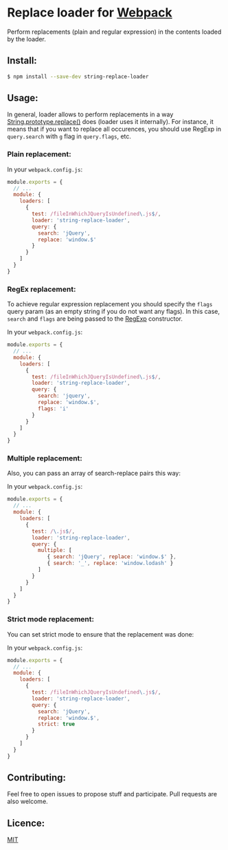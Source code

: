 # Replace loader for [Webpack](http://webpack.github.io/)

Perform replacements (plain and regular expression) in the contents loaded by the loader.

## Install:

```bash
$ npm install --save-dev string-replace-loader
```

## Usage:

In general, loader allows to perform replacements in a way [String.prototype.replace()](https://developer.mozilla.org/en-US/docs/Web/JavaScript/Reference/Global_Objects/String/replace) does (loader uses it internally). For instance, it means that if you want to replace all occurences, you should use RegExp in `query.search` with `g` flag in `query.flags`, etc.

### Plain replacement:

In your `webpack.config.js`:

```javascript
module.exports = {
  // ...
  module: {
    loaders: [
      {
        test: /fileInWhichJQueryIsUndefined\.js$/,
        loader: 'string-replace-loader',
        query: {
          search: 'jQuery',
          replace: 'window.$'
        }
      }
    ]
  }
}
```

### RegEx replacement:

To achieve regular expression replacement you should specify the `flags` query param
(as an empty string if you do not want any flags). In this case, `search` and `flags` are being
passed to the [RegExp](https://developer.mozilla.org/en-US/docs/Web/JavaScript/Reference/Global_Objects/RegExp) constructor.

In your `webpack.config.js`:

```javascript
module.exports = {
  // ...
  module: {
    loaders: [
      {
        test: /fileInWhichJQueryIsUndefined\.js$/,
        loader: 'string-replace-loader',
        query: {
          search: 'jquery',
          replace: 'window.$',
          flags: 'i'
        }
      }
    ]
  }
}
```

### Multiple replacement:

Also, you can pass an array of search-replace pairs this way:

In your `webpack.config.js`:

```javascript
module.exports = {
  // ...
  module: {
    loaders: [
      {
        test: /\.js$/,
        loader: 'string-replace-loader',
        query: {
          multiple: [
             { search: 'jQuery', replace: 'window.$' },
             { search: '_', replace: 'window.lodash' }
          ]
        }
      }
    ]
  }
}
```

### Strict mode replacement:

You can set strict mode to ensure that the replacement was done:

In your `webpack.config.js`:

```javascript
module.exports = {
  // ...
  module: {
    loaders: [
      {
        test: /fileInWhichJQueryIsUndefined\.js$/,
        loader: 'string-replace-loader',
        query: {
          search: 'jQuery',
          replace: 'window.$',
          strict: true
        }
      }
    ]
  }
}
```

## Contributing:

Feel free to open issues to propose stuff and participate. Pull requests are also welcome.

## Licence:

[MIT](http://en.wikipedia.org/wiki/MIT_License)
